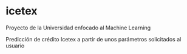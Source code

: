 # icetex

Proyecto de la Universidad enfocado al Machine Learning

Predicción de crédito Icetex a partir de unos parámetros solicitados al usuario

